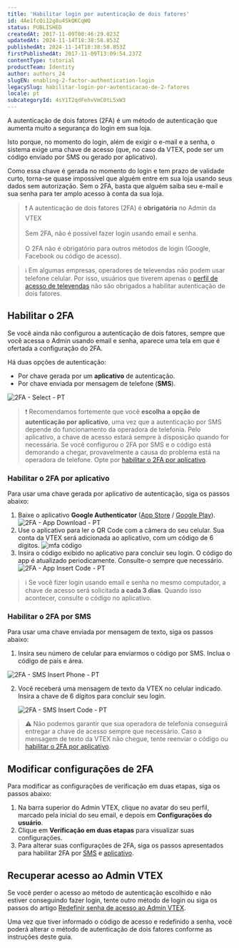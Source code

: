 ```yaml
---
title: 'Habilitar login por autenticação de dois fatores'
id: 4Ae1fcQi12g8u4SkQKCqWQ
status: PUBLISHED
createdAt: 2017-11-09T00:46:29.023Z
updatedAt: 2024-11-14T18:38:58.853Z
publishedAt: 2024-11-14T18:38:58.853Z
firstPublishedAt: 2017-11-09T13:09:54.237Z
contentType: tutorial
productTeam: Identity
author: authors_24
slugEN: enabling-2-factor-authentication-login
legacySlug: habilitar-login-por-autenticacao-de-2-fatores
locale: pt
subcategoryId: 4sY1T2qdFehvVmC0tL5xW3
---
```


A autenticação de dois fatores (2FA) é um método de autenticação que aumenta muito a segurança do login em sua loja.

Isto porque, no momento do login, além de exigir o e-mail e a senha, o sistema exige uma chave de acesso (que, no caso da VTEX, pode ser um código enviado por SMS ou gerado por aplicativo).

Como essa chave é gerada no momento do login e tem prazo de validade curto, torna-se quase impossível que alguém entre em sua loja usando seus dados sem autorização. Sem o 2FA, basta que alguém saiba seu e-mail e sua senha para ter amplo acesso à conta da sua loja.

> ❗ A autenticação de dois fatores (2FA) é **obrigatória** no Admin da VTEX<br><br>Sem 2FA, não é possível fazer login usando email e senha.<br><br>O 2FA não é obrigatório para outros métodos de login (Google, Facebook ou código de acesso).

> ℹ️ Em algumas empresas, operadores de televendas não podem usar telefone celular. Por isso, usuários que tiverem apenas o [perfil de acesso de televendas](https://help.vtex.com/pt/tutorial/perfis-de-acesso-predefinidos--jGDurZKJHvHJS13LnO7Dy#call-center-operator) não são obrigados a habilitar autenticação de dois fatores.

## Habilitar o 2FA

Se você ainda não configurou a autenticação de dois fatores, sempre que você acessa o Admin usando email e senha, aparece uma tela em que é ofertada a configuração do 2FA.

Há duas opções de autenticação:

- Por chave gerada por um __aplicativo__ de autenticação.
- Por chave enviada por mensagem de telefone (__SMS__).

![2FA - Select - PT](//images.ctfassets.net/alneenqid6w5/3WRZKKU8LuW00UkeoUoIEY/d7db18f01bf30d5c5838f27b24f08e32/2FA_-_Select_-_PT.png)

> ❗ Recomendamos fortemente que você **escolha a opção de autenticação por aplicativo**, uma vez que a autenticação por SMS depende do funcionamento da operadora de telefonia. Pelo aplicativo, a chave de acesso estará sempre à disposição quando for necessária. Se você configurou o 2FA por SMS e o código está demorando a chegar, provavelmente a causa do problema está na operadora de telefone. Opte por [habilitar o 2FA por aplicativo](#habilitar-o-2fa-por-aplicativo).

### Habilitar o 2FA por aplicativo

Para usar uma chave gerada por aplicativo de autenticação, siga os passos abaixo:

1. Baixe o aplicativo __Google Authenticator__ ([App Store](https://itunes.apple.com/br/app/google-authenticator/id388497605?mt=8) / [Google Play](https://play.google.com/store/apps/details?id=com.google.android.apps.authenticator2&hl=pt_BR)).
  ![2FA - App Download - PT](https://images.ctfassets.net/alneenqid6w5/icTTRRH1WH7FiiH0gLnxb/c0bc298cb4c870e271da368bb765e146/2FA_-_App_Download_-_PT.png)
2. Use o aplicativo para ler o QR Code com a câmera do seu celular. Sua conta da VTEX será adicionada ao aplicativo, com um código de 6 dígitos.
![mfa código](//images.ctfassets.net/alneenqid6w5/4wk6Xk8c7T5EURmt94lRJx/42671df78ec718b7121b8d75379cf951/mfa_qr_code_correction_pt.jpg)
3. Insira o código exibido no aplicativo para concluir seu login. O código do app é atualizado periodicamente. Consulte-o sempre que necessário.
  ![2FA - App Insert Code - PT](https://images.ctfassets.net/alneenqid6w5/NUKFyLNA9fWsBewD445Uy/58da9e3065ebec81f1528554808eee56/2FA_-_App_Insert_Code_-_PT.png)

> ℹ️ Se você fizer login usando email e senha no mesmo computador, a chave de acesso será solicitada **a cada 3 dias**. Quando isso acontecer, consulte o código no aplicativo.

### Habilitar o 2FA por SMS

Para usar uma chave enviada por mensagem de texto, siga os passos abaixo:

1. Insira seu número de celular para enviarmos o código por SMS. Inclua o código de país e área.

  ![2FA - SMS Insert Phone - PT](https://images.ctfassets.net/alneenqid6w5/116sok6Zd8sq69UPSSzs1w/d57d2ea05bb88182ab5b9df700fdadb2/2FA_-_SMS_Insert_Phone_-_PT.png)

2. Você receberá uma mensagem de texto da VTEX no celular indicado. Insira a chave de 6 dígitos para concluir seu login.

   ![2FA - SMS Insert Code - PT](https://images.ctfassets.net/alneenqid6w5/6KbuUvMFupmJEMN6kTOZ4E/bf998e866456c232965f4bd845b65db1/2FA_-_SMS_Insert_Code_-_PT.png)

> ⚠️ Não podemos garantir que sua operadora de telefonia conseguirá entregar a chave de acesso sempre que necessário. Caso a mensagem de texto da VTEX não chegue, tente reenviar o código ou [habilitar o 2FA por aplicativo](#habilitar-o-2fa-por-aplicativo).

## Modificar configurações de 2FA

Para modificar as configurações de verificação em duas etapas, siga os passos abaixo:

1. Na barra superior do Admin VTEX, clique no avatar do seu perfil, marcado pela inicial do seu email, e depois em **Configurações do usuário**.
2. Clique em **Verificação em duas etapas** para visualizar suas configurações.
3. Para alterar suas configurações de 2FA, siga os passos apresentados para habilitar 2FA por [SMS](#habilitar-o-2fa-por-sms) e [aplicativo](#habilitar-o-2fa-por-aplicativo).

## Recuperar acesso ao Admin VTEX

Se você perder o acesso ao método de autenticação escolhido e não estiver conseguindo fazer login, tente outro método de login ou siga os passos do artigo [Redefinir senha de acesso ao Admin VTEX](https://help.vtex.com/pt/tutorial/redefinir-senha-de-acesso-ao-admin-vtex--frequentlyAskedQuestions_531).

Uma vez que tiver informado o código de acesso e redefinido a senha, você poderá alterar o método de autenticação de dois fatores conforme as instruções deste guia.

